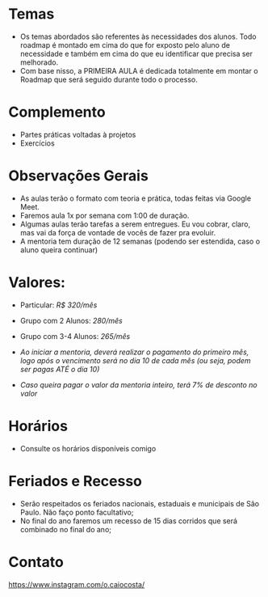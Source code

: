 # Temas

- Os temas abordados são referentes às necessidades dos alunos. Todo roadmap é montado em cima do que for exposto pelo aluno de necessidade e também em cima do que eu identificar que precisa ser melhorado.
- Com base nisso, a PRIMEIRA AULA é dedicada totalmente em montar o Roadmap que será seguido durante todo o processo.

# Complemento

- Partes práticas voltadas à projetos
- Exercícios

# Observações Gerais
- As aulas terão o formato com teoria e prática, todas feitas via Google Meet.
- Faremos aula 1x por semana com 1:00 de duração.
- Algumas aulas terão tarefas a serem entregues. Eu vou cobrar, claro, mas vai da força de vontade de vocês de fazer pra evoluir.
- A mentoria tem duração de 12 semanas (podendo ser estendida, caso o aluno queira continuar)

# Valores:

- Particular: *R$ 320/mês*
- Grupo com 2 Alunos: *280/mês*
- Grupo com 3-4 Alunos: *265/mês*

- *Ao iniciar a mentoria, deverá realizar o pagamento do primeiro mês, logo após o vencimento será no dia 10 de cada mês (ou seja, podem ser pagas ATÉ o dia 10)*
- *Caso queira pagar o valor da mentoria inteiro, terá 7% de desconto no valor*

# Horários
- Consulte os horários disponíveis comigo

# Feriados e Recesso

- Serão respeitados os feriados nacionais, estaduais e municipais de São Paulo. Não faço ponto facultativo;
- No final do ano faremos um recesso de 15 dias corridos que será combinado no final do ano;

# Contato
https://www.instagram.com/o.caiocosta/

